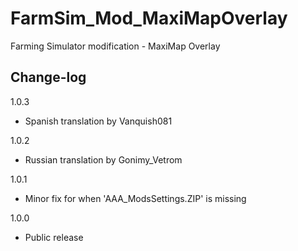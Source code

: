 # FarmSim_Mod_MaxiMapOverlay
Farming Simulator modification - MaxiMap Overlay


## Change-log

1.0.3
- Spanish translation by Vanquish081

1.0.2
- Russian translation by Gonimy_Vetrom

1.0.1
- Minor fix for when 'AAA_ModsSettings.ZIP' is missing

1.0.0
- Public release
